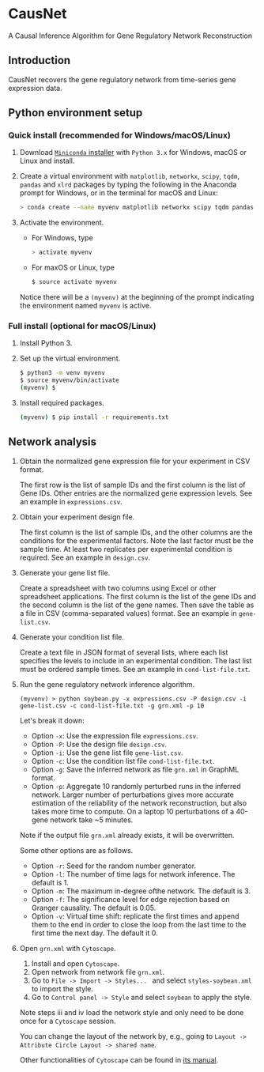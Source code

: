 # CausNet
A Causal Inference Algorithm for Gene Regulatory Network Reconstruction

## Introduction
CausNet recovers the gene regulatory network from time-series gene expression data.

## Python environment setup
### Quick install (recommended for Windows/macOS/Linux)
1. Download [`Miniconda` installer](https://conda.io/miniconda.html) with `Python 3.x` for Windows, macOS or Linux and install.

1. Create a virtual environment with `matplotlib`, `networkx`, `scipy`, `tqdm`, `pandas` and `xlrd` packages by typing the following in the Anaconda prompt for Windows, or in the terminal for macOS and Linux:
    ```sh
    > conda create --name myvenv matplotlib networkx scipy tqdm pandas xlrd
    ```

1. Activate the environment.
    * For Windows, type
        ```sh
        > activate myvenv
        ```
    * For maxOS or Linux, type
        ```sh
        $ source activate myvenv
        ```
    Notice there will be a `(myvenv)` at the beginning of the prompt indicating the environment named `myvenv` is active.

### Full install (optional for macOS/Linux)
1. Install Python 3.

1. Set up the virtual environment.
    ```sh
    $ python3 -m venv myvenv
    $ source myvenv/bin/activate
    (myvenv) $
    ```

1. Install required packages.
    ```sh
    (myvenv) $ pip install -r requirements.txt
    ```

## Network analysis
1. Obtain the normalized gene expression file for your experiment in CSV format.

    The first row is the list of sample IDs and the first column is the list of Gene IDs.  Other entries are the normalized gene expression levels.  See an example in `expressions.csv`.

1. Obtain your experiment design file.

    The first column is the list of sample IDs, and the other columns are the conditions for the experimental factors.  Note the last factor must be the sample time.  At least two replicates per experimental condition is required.  See an example in `design.csv`.

1. Generate your gene list file.

    Create a spreadsheet with two columns using Excel or other spreadsheet applications.  The first column is the list of the gene IDs and the second column is the list of the gene names.  Then save the table as a file in CSV (comma-separated values) format.  See an example in `gene-list.csv`.

1. Generate your condition list file.

    Create a text file in JSON format of several lists, where each list specifies the levels to include in an experimental condition.  The last list must be ordered sample times.  See an example in `cond-list-file.txt`.

1. Run the gene regulatory network inference algorithm.
    ```
    (myvenv) > python soybean.py -x expressions.csv -P design.csv -i gene-list.csv -c cond-list-file.txt -g grn.xml -p 10
    ```
    Let's break it down:
    * Option `-x`: Use the expression file `expressions.csv`.
    * Option `-P`: Use the design file `design.csv`.
    * Option `-i`: Use the gene list file `gene-list.csv`.
    * Option `-c`: Use the condition list file `cond-list-file.txt`.
    * Option `-g`: Save the inferred network as file `grn.xml` in GraphML format.
    * Option `-p`: Aggregate 10 randomly perturbed runs in the inferred network.  Larger number of perturbations gives more accurate estimation of the reliability of the network reconstruction, but also takes more time to compute. On a laptop 10 perturbations of a 40-gene network take ~5 minutes.
    
    Note if the output file `grn.xml` already exists, it will be overwritten.
    
    Some other options are as follows.
    * Option `-r`: Seed for the random number generator.
    * Option `-l`: The number of time lags for network inference. The default is 1.
    * Option `-m`: The maximum in-degree ofthe network. The default is 3.
    * Option `-f`: The significance level for edge rejection based on Granger causality. The default is 0.05.
    * Option `-v`: Virtual time shift: replicate the first times and append them to the end in order to close the loop from the last time to the first time the next day.  The default it 0.

1. Open `grn.xml` with `Cytoscape`.
    1. Install and open `Cytoscape`.
    1. Open network from network file `grn.xml`.
    1. Go to `File -> Import -> Styles... ` and select `styles-soybean.xml` to import the style.
    1. Go to `Control panel -> Style` and select `soybean` to apply the style.
    
    Note steps iii and iv load the network style and only need to be done once for a `Cytoscape` session.

    You can change the layout of the network by, e.g., going to `Layout -> Attribute Circle Layout -> shared name`.
    
    Other functionalities of `Cytoscape` can be found in [its manual](http://manual.cytoscape.org/en/stable/).
